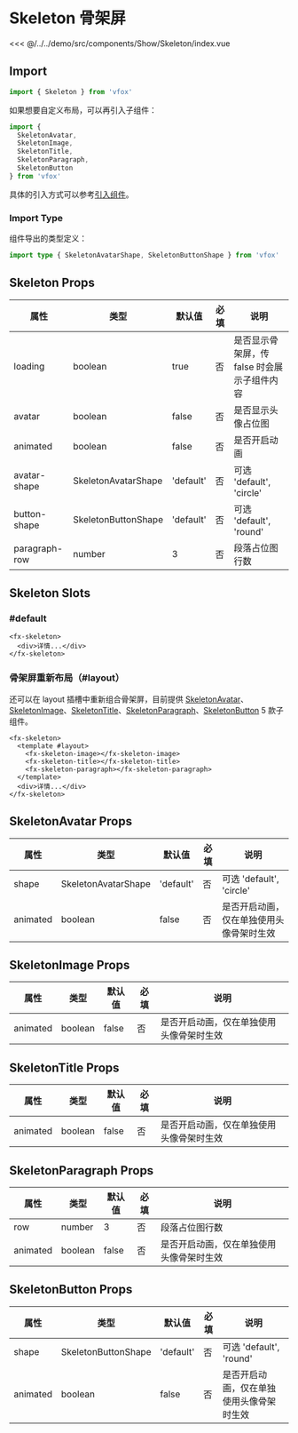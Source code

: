 # Skeleton 骨架屏

<CodeDemo name="Skeleton">

<<< @/../../demo/src/components/Show/Skeleton/index.vue

</CodeDemo>

## Import

```js
import { Skeleton } from 'vfox'
```

如果想要自定义布局，可以再引入子组件：

```js
import {
  SkeletonAvatar,
  SkeletonImage,
  SkeletonTitle,
  SkeletonParagraph,
  SkeletonButton
} from 'vfox'
```

具体的引入方式可以参考[引入组件](../guide/import.md)。

### Import Type

组件导出的类型定义：

```ts
import type { SkeletonAvatarShape, SkeletonButtonShape } from 'vfox'
```

## Skeleton Props

| 属性          | 类型                | 默认值    | 必填 | 说明                                        |
| ------------- | ------------------- | --------- | ---- | ------------------------------------------- |
| loading       | boolean             | true      | 否   | 是否显示骨架屏，传 false 时会展示子组件内容 |
| avatar        | boolean             | false     | 否   | 是否显示头像占位图                          |
| animated      | boolean             | false     | 否   | 是否开启动画                                |
| avatar-shape  | SkeletonAvatarShape | 'default' | 否   | 可选 'default', 'circle'                    |
| button-shape  | SkeletonButtonShape | 'default' | 否   | 可选 'default', 'round'                     |
| paragraph-row | number              | 3         | 否   | 段落占位图行数                              |

## Skeleton Slots

### #default

```vue
<fx-skeleton>
  <div>详情...</div>
</fx-skeleton>
```

### 骨架屏重新布局（#layout）

还可以在 layout 插槽中重新组合骨架屏，目前提供 [SkeletonAvatar](./Skeleton.md#skeletonavatar-props)、[SkeletonImage](./Skeleton.md#skeletonimage-props)、[SkeletonTitle](./Skeleton.md#skeletontitle-props)、[SkeletonParagraph](./Skeleton.md#skeletonparagraph-props)、[SkeletonButton](./Skeleton.md#skeletonbutton-props) 5 款子组件。

```vue
<fx-skeleton>
  <template #layout>
    <fx-skeleton-image></fx-skeleton-image>
    <fx-skeleton-title></fx-skeleton-title>
    <fx-skeleton-paragraph></fx-skeleton-paragraph>
  </template>
  <div>详情...</div>
</fx-skeleton>
```

## SkeletonAvatar Props

| 属性     | 类型                | 默认值    | 必填 | 说明                                     |
| -------- | ------------------- | --------- | ---- | ---------------------------------------- |
| shape    | SkeletonAvatarShape | 'default' | 否   | 可选 'default', 'circle'                 |
| animated | boolean             | false     | 否   | 是否开启动画，仅在单独使用头像骨架时生效 |

## SkeletonImage Props

| 属性     | 类型    | 默认值 | 必填 | 说明                                     |
| -------- | ------- | ------ | ---- | ---------------------------------------- |
| animated | boolean | false  | 否   | 是否开启动画，仅在单独使用头像骨架时生效 |

## SkeletonTitle Props

| 属性     | 类型    | 默认值 | 必填 | 说明                                     |
| -------- | ------- | ------ | ---- | ---------------------------------------- |
| animated | boolean | false  | 否   | 是否开启动画，仅在单独使用头像骨架时生效 |

## SkeletonParagraph Props

| 属性     | 类型    | 默认值 | 必填 | 说明                                     |
| -------- | ------- | ------ | ---- | ---------------------------------------- |
| row      | number  | 3      | 否   | 段落占位图行数                           |
| animated | boolean | false  | 否   | 是否开启动画，仅在单独使用头像骨架时生效 |

## SkeletonButton Props

| 属性     | 类型                | 默认值    | 必填 | 说明                                     |
| -------- | ------------------- | --------- | ---- | ---------------------------------------- |
| shape    | SkeletonButtonShape | 'default' | 否   | 可选 'default', 'round'                  |
| animated | boolean             | false     | 否   | 是否开启动画，仅在单独使用头像骨架时生效 |
